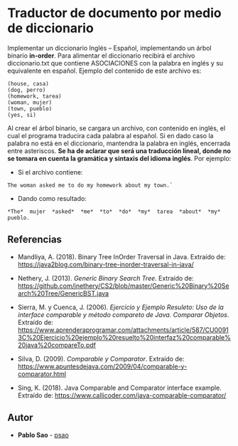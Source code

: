 # Traductor de documento por medio de diccionario
Implementar un diccionario Inglés – Español, implementando un árbol binario **in-order**. Para alimentar el diccionario recibirá el archivo diccionario.txt que contiene ASOCIACIONES con la palabra en inglés y su equivalente en español. Ejemplo del contenido de este archivo es: 

```
(house, casa) 
(dog, perro) 
(homework, tarea) 
(woman, mujer) 
(town, pueblo) 
(yes, si) 
```
Al crear el árbol binario, se cargara un archivo, con contenido en inglés, el cual el programa traducira cada palabra al español. Si en dado caso la palabra no está en el diccionario, mantendra la palabra en inglés, encerrada entre asteriscos. **Se ha de aclarar que será una traducción lineal, donde no se tomara en cuenta la gramática y sintaxis del idioma inglés**. Por ejemplo:

* Si el archivo contiene:
```
The woman asked me to do my homework about my town.`
```

* Dando como resultado:
```
*The*  mujer  *asked*  *me*  *to*  *do*  *my*  tarea  *about*  *my*  pueblo. 
```


## Referencias

* Mandliya, A. (2018). Binary Tree InOrder Traversal in Java. Extraído de: https://java2blog.com/binary-tree-inorder-traversal-in-java/

* Nethery, J. (2013). _Generic Binary Search Tree_. Extraído de: https://github.com/jnethery/CS2/blob/master/Generic%20Binary%20Search%20Tree/GenericBST.java

* Sierra, M. y Cuenca, J. (2006). _Ejercicio y Ejemplo Resuleto: Uso de la interface comparable y método compareto de Java. Comparar Objetos_. Extraído de: https://www.aprenderaprogramar.com/attachments/article/587/CU00913C%20Ejercicio%20ejemplo%20resuelto%20interfaz%20comparable%20java%20compareTo.pdf

* Silva, D. (2009). _Comparable y Comparator_. Extraído de: https://www.apuntesdejava.com/2009/04/comparable-y-comparator.html

* Sing, K. (2018). Java Comparable and Comparator interface example. Extraído de: https://www.callicoder.com/java-comparable-comparator/


## Autor

* **Pablo Sao** - [psao](https://github.com/psao)

